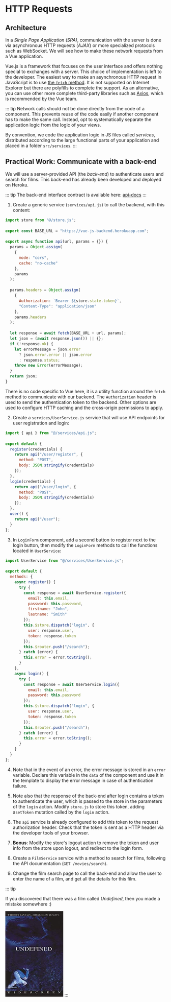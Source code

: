 # HTTP Requests

## Architecture

In a _Single Page Application (SPA)_, communication with the server is done via asynchronous HTTP requests (_AJAX_) or more specialized protocols such as WebSocket. We will see how to make these network requests from a Vue application.

Vue.js is a framework that focuses on the user interface and offers nothing special to exchanges with a server. This choice of implementation is left to the developer. The easiest way to make an asynchronous HTTP request in JavaScript is to use [the `fetch` method](https://developer.mozilla.org/en/docs/Web/API/Fetch_API/Using_Fetch). It is not supported on Internet Explorer but there are polyfills to complete the support. As an alternative, you can use other more complete third-party libraries such as [Axios](https://github.com/axios/axios), which is recommended by the Vue team.

::: tip
Network calls should not be done directly from the code of a component. This prevents reuse of the code easily if another component has to make the same call. Instead, opt to systematically separate the application logic from the logic of your views.

By convention, we code the application logic in JS files called _services_, distributed according to the large functional parts of your application and placed in a folder `src/services`.
:::

## Practical Work: Communicate with a back-end

We will use a server-provided API (the _back-end_) to authenticate users and search for films. This back-end has already been developed and deployed on Heroku.

::: tip
The back-end interface contract is available here: [api-docs](https://vue-js-backend.herokuapp.com/api-docs)
:::

1. Create a generic service (`services/api.js`) to call the backend, with this content:

```js
import store from "@/store.js";

export const BASE_URL = "https://vue-js-backend.herokuapp.com";

export async function api(url, params = {}) {
  params = Object.assign(
    {
      mode: "cors",
      cache: "no-cache"
    },
    params
  );

  params.headers = Object.assign(
    {
      Authorization: `Bearer ${store.state.token}`,
      "Content-Type": "application/json"
    },
    params.headers
  );

  let response = await fetch(BASE_URL + url, params);
  let json = (await response.json()) || {};
  if (!response.ok) {
    let errorMessage = json.error
      ? json.error.error || json.error
      : response.status;
    throw new Error(errorMessage);
  }
  return json;
}
```

There is no code specific to Vue here, it is a utility function around the `fetch` method to communicate with our backend. The `Authorization` header is used to send the authentication token to the backend. Other options are used to configure HTTP caching and the cross-origin permissions to apply.

2. Create a `services/UserService.js` service that will use API endpoints for user registration and login:

```js
import { api } from "@/services/api.js";

export default {
  register(credentials) {
    return api("/user/register", {
      method: "POST",
      body: JSON.stringify(credentials)
    });
  },
  login(credentials) {
    return api("/user/login", {
      method: "POST",
      body: JSON.stringify(credentials)
    });
  },
  user() {
    return api("/user");
  }
};
```

3. In `LoginForm` component, add a second button to register next to the login button, then modify the `LoginForm` methods to call the functions located in `UserService`:

```js
import UserService from "@/services/UserService.js";

export default {
  methods: {
    async register() {
      try {
        const response = await UserService.register({
          email: this.email,
          password: this.password,
          firstname: "John",
          lastname: "Smith"
        });
        this.$store.dispatch("login", {
          user: response.user,
          token: response.token
        });
        this.$router.push("/search");
      } catch (error) {
        this.error = error.toString();
      }
    },
    async login() {
      try {
        const response = await UserService.login({
          email: this.email,
          password: this.password
        });
        this.$store.dispatch("login", {
          user: response.user,
          token: response.token
        });
        this.$router.push("/search");
      } catch (error) {
        this.error = error.toString();
      }
    }
  }
};
```

4. Note that in the event of an error, the error message is stored in an `error` variable. Declare this variable in the `data` of the component and use it in the template to display the error message in case of authentication failure.

5. Note also that the response of the back-end after login contains a token to authenticate the user, which is passed to the store in the parameters of the `login` action. Modify `store.js` to store this token, adding a`setToken` mutation called by the `login` action.

6. The `api` service is already configured to add this token to the request authorization header. Check that the token is sent as a HTTP header via the developer tools of your browser.

7. **Bonus**: Modify the store's logout action to remove the token and user info from the store upon logout, and redirect to the login form.

8. Create a `FilmService` service with a method to search for films, following the API documentation (`GET /movies/search`).

9. Change the film search page to call the back-end and allow the user to enter the name of a film, and get all the details for this film.

::: tip

If you discovered that there was a film called _Undefined_, then you made a mistake somewhere :)

![Undefined, the movie](../assets/undefined.jpg)
:::
